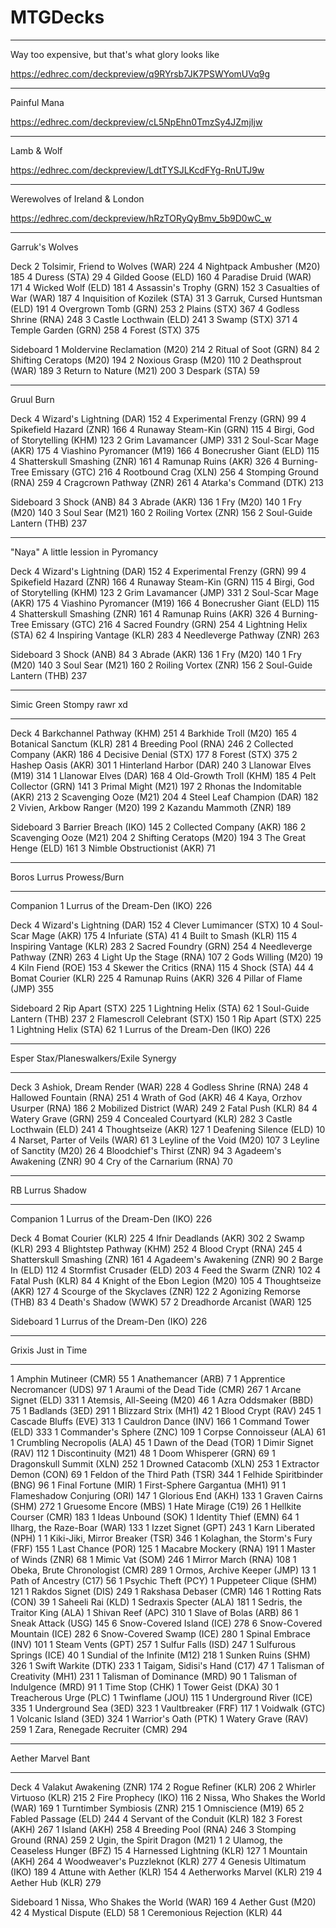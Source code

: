 # MTGDecks


---

Way too expensive, but that's what glory looks like

https://edhrec.com/deckpreview/q9RYrsb7JK7PSWYomUVq9g

---

Painful Mana

https://edhrec.com/deckpreview/cL5NpEhn0TmzSy4JZmjIjw

---

Lamb & Wolf

https://edhrec.com/deckpreview/LdtTYSJLKcdFYg-RnUTJ9w

---

Werewolves of Ireland & London

https://edhrec.com/deckpreview/hRzTORyQyBmv_5b9D0wC_w

---

Garruk's Wolves

Deck
2 Tolsimir, Friend to Wolves (WAR) 224
4 Nightpack Ambusher (M20) 185
4 Duress (STA) 29
4 Gilded Goose (ELD) 160
4 Paradise Druid (WAR) 171
4 Wicked Wolf (ELD) 181
4 Assassin's Trophy (GRN) 152
3 Casualties of War (WAR) 187
4 Inquisition of Kozilek (STA) 31
3 Garruk, Cursed Huntsman (ELD) 191
4 Overgrown Tomb (GRN) 253
2 Plains (STX) 367
4 Godless Shrine (RNA) 248
3 Castle Locthwain (ELD) 241
3 Swamp (STX) 371
4 Temple Garden (GRN) 258
4 Forest (STX) 375

Sideboard
1 Moldervine Reclamation (M20) 214
2 Ritual of Soot (GRN) 84
2 Shifting Ceratops (M20) 194
2 Noxious Grasp (M20) 110
2 Deathsprout (WAR) 189
3 Return to Nature (M21) 200
3 Despark (STA) 59



---

Gruul Burn

Deck
4 Wizard's Lightning (DAR) 152
4 Experimental Frenzy (GRN) 99
4 Spikefield Hazard (ZNR) 166
4 Runaway Steam-Kin (GRN) 115
4 Birgi, God of Storytelling (KHM) 123
2 Grim Lavamancer (JMP) 331
2 Soul-Scar Mage (AKR) 175
4 Viashino Pyromancer (M19) 166
4 Bonecrusher Giant (ELD) 115
4 Shatterskull Smashing (ZNR) 161
4 Ramunap Ruins (AKR) 326
4 Burning-Tree Emissary (GTC) 216
4 Rootbound Crag (XLN) 256
4 Stomping Ground (RNA) 259
4 Cragcrown Pathway (ZNR) 261
4 Atarka's Command (DTK) 213

Sideboard
3 Shock (ANB) 84
3 Abrade (AKR) 136
1 Fry (M20) 140
1 Fry (M20) 140
3 Soul Sear (M21) 160
2 Roiling Vortex (ZNR) 156
2 Soul-Guide Lantern (THB) 237



---
 
"Naya" 
A little lession in Pyromancy

Deck
4 Wizard's Lightning (DAR) 152
4 Experimental Frenzy (GRN) 99
4 Spikefield Hazard (ZNR) 166
4 Runaway Steam-Kin (GRN) 115
4 Birgi, God of Storytelling (KHM) 123
2 Grim Lavamancer (JMP) 331
2 Soul-Scar Mage (AKR) 175
4 Viashino Pyromancer (M19) 166
4 Bonecrusher Giant (ELD) 115
4 Shatterskull Smashing (ZNR) 161
4 Ramunap Ruins (AKR) 326
4 Burning-Tree Emissary (GTC) 216
4 Sacred Foundry (GRN) 254
4 Lightning Helix (STA) 62
4 Inspiring Vantage (KLR) 283
4 Needleverge Pathway (ZNR) 263

Sideboard
3 Shock (ANB) 84
3 Abrade (AKR) 136
1 Fry (M20) 140
1 Fry (M20) 140
3 Soul Sear (M21) 160
2 Roiling Vortex (ZNR) 156
2 Soul-Guide Lantern (THB) 237


---

Simic
Green Stompy rawr xd

---
Deck
4 Barkchannel Pathway (KHM) 251
4 Barkhide Troll (M20) 165
4 Botanical Sanctum (KLR) 281
4 Breeding Pool (RNA) 246
2 Collected Company (AKR) 186
4 Decisive Denial (STX) 177
8 Forest (STX) 375
2 Hashep Oasis (AKR) 301
1 Hinterland Harbor (DAR) 240
3 Llanowar Elves (M19) 314
1 Llanowar Elves (DAR) 168
4 Old-Growth Troll (KHM) 185
4 Pelt Collector (GRN) 141
3 Primal Might (M21) 197
2 Rhonas the Indomitable (AKR) 213
2 Scavenging Ooze (M21) 204
4 Steel Leaf Champion (DAR) 182
2 Vivien, Arkbow Ranger (M20) 199
2 Kazandu Mammoth (ZNR) 189

Sideboard
3 Barrier Breach (IKO) 145
2 Collected Company (AKR) 186
2 Scavenging Ooze (M21) 204
2 Shifting Ceratops (M20) 194
3 The Great Henge (ELD) 161
3 Nimble Obstructionist (AKR) 71


---

Boros
Lurrus Prowess/Burn

---

Companion
1 Lurrus of the Dream-Den (IKO) 226

Deck
4 Wizard's Lightning (DAR) 152
4 Clever Lumimancer (STX) 10
4 Soul-Scar Mage (AKR) 175
4 Infuriate (STA) 41
4 Built to Smash (KLR) 115
4 Inspiring Vantage (KLR) 283
2 Sacred Foundry (GRN) 254
4 Needleverge Pathway (ZNR) 263
4 Light Up the Stage (RNA) 107
2 Gods Willing (M20) 19
4 Kiln Fiend (ROE) 153
4 Skewer the Critics (RNA) 115
4 Shock (STA) 44
4 Bomat Courier (KLR) 225
4 Ramunap Ruins (AKR) 326
4 Pillar of Flame (JMP) 355

Sideboard
2 Rip Apart (STX) 225
1 Lightning Helix (STA) 62
1 Soul-Guide Lantern (THB) 237
2 Flamescroll Celebrant (STX) 150
1 Rip Apart (STX) 225
1 Lightning Helix (STA) 62
1 Lurrus of the Dream-Den (IKO) 226


---

Esper
Stax/Planeswalkers/Exile Synergy

---

Deck
3 Ashiok, Dream Render (WAR) 228
4 Godless Shrine (RNA) 248
4 Hallowed Fountain (RNA) 251
4 Wrath of God (AKR) 46
4 Kaya, Orzhov Usurper (RNA) 186
2 Mobilized District (WAR) 249
2 Fatal Push (KLR) 84
4 Watery Grave (GRN) 259
4 Concealed Courtyard (KLR) 282
3 Castle Locthwain (ELD) 241
4 Thoughtseize (AKR) 127
1 Deafening Silence (ELD) 10
4 Narset, Parter of Veils (WAR) 61
3 Leyline of the Void (M20) 107
3 Leyline of Sanctity (M20) 26
4 Bloodchief's Thirst (ZNR) 94
3 Agadeem's Awakening (ZNR) 90
4 Cry of the Carnarium (RNA) 70


---

RB
Lurrus Shadow

---
Companion
1 Lurrus of the Dream-Den (IKO) 226

Deck
4 Bomat Courier (KLR) 225
4 Ifnir Deadlands (AKR) 302
2 Swamp (KLR) 293
4 Blightstep Pathway (KHM) 252
4 Blood Crypt (RNA) 245
4 Shatterskull Smashing (ZNR) 161
4 Agadeem's Awakening (ZNR) 90
2 Barge In (ELD) 112
4 Stormfist Crusader (ELD) 203
4 Feed the Swarm (ZNR) 102
4 Fatal Push (KLR) 84
4 Knight of the Ebon Legion (M20) 105
4 Thoughtseize (AKR) 127
4 Scourge of the Skyclaves (ZNR) 122
2 Agonizing Remorse (THB) 83
4 Death's Shadow (WWK) 57
2 Dreadhorde Arcanist (WAR) 125

Sideboard
1 Lurrus of the Dream-Den (IKO) 226

---

Grixis
Just in Time

---

1 Amphin Mutineer (CMR) 55
1 Anathemancer (ARB) 7
1 Apprentice Necromancer (UDS) 97
1 Araumi of the Dead Tide (CMR) 267
1 Arcane Signet (ELD) 331
1 Atemsis, All-Seeing (M20) 46
1 Azra Oddsmaker (BBD) 75
1 Badlands (3ED) 291
1 Blizzard Strix (MH1) 42
1 Blood Crypt (RAV) 245
1 Cascade Bluffs (EVE) 313
1 Cauldron Dance (INV) 166
1 Command Tower (ELD) 333
1 Commander's Sphere (ZNC) 109
1 Corpse Connoisseur (ALA) 61
1 Crumbling Necropolis (ALA) 45
1 Dawn of the Dead (TOR)
1 Dimir Signet (RAV) 112
1 Discontinuity (M21) 48
1 Doom Whisperer (GRN) 69
1 Dragonskull Summit (XLN) 252
1 Drowned Catacomb (XLN) 253
1 Extractor Demon (CON) 69
1 Feldon of the Third Path (TSR) 344
1 Felhide Spiritbinder (BNG) 96
1 Final Fortune (MIR)
1 First-Sphere Gargantua (MH1) 91
1 Flameshadow Conjuring (ORI) 147
1 Glorious End (AKH) 133
1 Graven Cairns (SHM) 272
1 Gruesome Encore (MBS)
1 Hate Mirage (C19) 26
1 Hellkite Courser (CMR) 183
1 Ideas Unbound (SOK)
1 Identity Thief (EMN) 64
1 Ilharg, the Raze-Boar (WAR) 133
1 Izzet Signet (GPT) 243
1 Karn Liberated (NPH) 1
1 Kiki-Jiki, Mirror Breaker (TSR) 346
1 Kolaghan, the Storm's Fury (FRF) 155
1 Last Chance (POR) 125
1 Macabre Mockery (RNA) 191
1 Master of Winds (ZNR) 68
1 Mimic Vat (SOM) 246
1 Mirror March (RNA) 108
1 Obeka, Brute Chronologist (CMR) 289
1 Ormos, Archive Keeper (JMP) 13
1 Path of Ancestry (C17) 56
1 Psychic Theft (PCY)
1 Puppeteer Clique (SHM) 121
1 Rakdos Signet (DIS) 249
1 Rakshasa Debaser (CMR) 146
1 Rotting Rats (CON) 39
1 Saheeli Rai (KLD)
1 Sedraxis Specter (ALA) 181
1 Sedris, the Traitor King (ALA)
1 Shivan Reef (APC) 310
1 Slave of Bolas (ARB) 86
1 Sneak Attack (USG) 145
6 Snow-Covered Island (ICE) 278
6 Snow-Covered Mountain (ICE) 282
6 Snow-Covered Swamp (ICE) 280
1 Spinal Embrace (INV) 101
1 Steam Vents (GPT) 257
1 Sulfur Falls (ISD) 247
1 Sulfurous Springs (ICE) 40
1 Sundial of the Infinite (M12) 218
1 Sunken Ruins (SHM) 326
1 Swift Warkite (DTK) 233
1 Taigam, Sidisi's Hand (C17) 47
1 Talisman of Creativity (MH1) 231
1 Talisman of Dominance (MRD) 90
1 Talisman of Indulgence (MRD) 91
1 Time Stop (CHK)
1 Tower Geist (DKA) 30
1 Treacherous Urge (PLC)
1 Twinflame (JOU) 115
1 Underground River (ICE) 335
1 Underground Sea (3ED) 323
1 Vaultbreaker (FRF) 117
1 Voidwalk (GTC)
1 Volcanic Island (3ED) 324
1 Warrior's Oath (PTK)
1 Watery Grave (RAV) 259
1 Zara, Renegade Recruiter (CMR) 294

---

Aether Marvel
Bant

---

Deck
4 Valakut Awakening (ZNR) 174
2 Rogue Refiner (KLR) 206
2 Whirler Virtuoso (KLR) 215
2 Fire Prophecy (IKO) 116
2 Nissa, Who Shakes the World (WAR) 169
1 Turntimber Symbiosis (ZNR) 215
1 Omniscience (M19) 65
2 Fabled Passage (ELD) 244
4 Servant of the Conduit (KLR) 182
3 Forest (AKH) 267
1 Island (AKH) 258
4 Breeding Pool (RNA) 246
3 Stomping Ground (RNA) 259
2 Ugin, the Spirit Dragon (M21) 1
2 Ulamog, the Ceaseless Hunger (BFZ) 15
4 Harnessed Lightning (KLR) 127
1 Mountain (AKH) 264
4 Woodweaver's Puzzleknot (KLR) 277
4 Genesis Ultimatum (IKO) 189
4 Attune with Aether (KLR) 154
4 Aetherworks Marvel (KLR) 219
4 Aether Hub (KLR) 279

Sideboard
1 Nissa, Who Shakes the World (WAR) 169
4 Aether Gust (M20) 42
4 Mystical Dispute (ELD) 58
1 Ceremonious Rejection (KLR) 44

